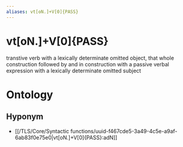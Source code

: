 ```yaml
---
aliases: vt[oN.]+V[0]{PASS}
---
```

# vt[oN.]+V[0]{PASS}

transtive verb with a lexically determinate omitted object, that whole construction followed by and in construction with a passive verbal expression with a lexically determinate omitted subject
# Ontology

## Hyponym
- [[/TLS/Core/Syntactic functions/uuid-f467cde5-3a49-4c5e-a9af-6ab83f0e75e0|vt[oN.]+V[0]{PASS}:adN]]
